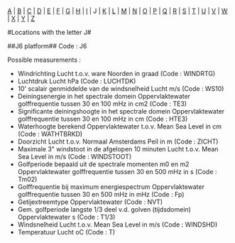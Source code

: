[A](location_A.md) | [B](location_B.md) | [C](location_C.md) | [D](location_D.md) | [E](location_E.md) | [F](location_F.md) | [G](location_G.md) | [H](location_H.md) | [I](location_I.md) | J | [K](location_K.md) | [L](location_L.md) | [M](location_M.md) | [N](location_N.md) | [O](location_O.md) | [P](location_P.md) | [Q](location_Q.md) | [R](location_R.md) | [S](location_S.md) | [T](location_T.md) | [U](location_U.md) | [V](location_V.md) | [W](location_W.md) | [X](location_X.md) | [Y](location_Y.md) | [Z](location_Z.md)

#Locations with the letter J#


##J6 platform##
Code : J6

Possible measurements :
* Windrichting Lucht t.o.v. ware Noorden in graad (Code : WINDRTG)
* Luchtdruk Lucht hPa (Code : LUCHTDK)
* 10' scalair genmiddelde van de windsnelheid Lucht m/s (Code : WS10)
* Deiningsenergie in het spectrale domein Oppervlaktewater golffrequentie tussen 30 en 100 mHz in cm2 (Code : TE3)
* Significante deiningshoogte in het spectrale domein Oppervlaktewater golffrequentie tussen 30 en 100 mHz in cm (Code : HTE3)
* Waterhoogte berekend Oppervlaktewater t.o.v. Mean Sea Level in cm (Code : WATHTBRKD)
* Doorzicht Lucht t.o.v. Normaal Amsterdams Peil in m (Code : ZICHT)
* Maximale 3" windstoot in de afgelopen 10 minuten Lucht t.o.v. Mean Sea Level in m/s (Code : WINDSTOOT)
* Golfperiode bepaald uit de spectrale momenten m0 en m2 Oppervlaktewater golffrequentie tussen 30 en 500 mHz in s (Code : Tm02)
* Golffrequentie bij maximum energiespectrum Oppervlaktewater golffrequentie tussen 30 en 500 mHz in mHz (Code : Fp)
* Getijextreemtype Oppervlaktewater  (Code : NVT)
* Gem. golfperiode langste 1/3 deel v.d. golven (tijdsdomein) Oppervlaktewater s (Code : T1/3)
* Windsnelheid Lucht t.o.v. Mean Sea Level in m/s (Code : WINDSHD)
* Temperatuur Lucht oC (Code : T)
